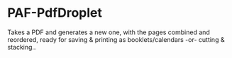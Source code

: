 # PAF-PdfDroplet
Takes a PDF and generates a new one, with the pages combined and reordered, ready for saving &amp; printing as booklets/calendars -or- cutting &amp; stacking..
